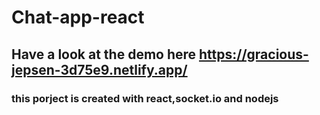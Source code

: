 # Chat-app-react
## Have a look at the demo here https://gracious-jepsen-3d75e9.netlify.app/

### this porject is created with react,socket.io and nodejs
